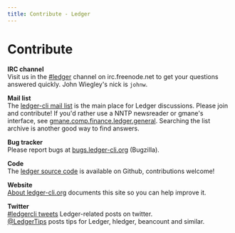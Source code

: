 ```yaml
---
title: Contribute - Ledger
---
```


# Contribute

**IRC channel**  
Visit us in the [\#ledger](http://webchat.freenode.net?randomnick=1&channels=%23ledger&uio=OT10cnVlde) channel on irc.freenode.net
to get your questions answered quickly. John Wiegley's nick is `johnw`.

**Mail list**  
The [ledger-cli mail list](http://list.ledger-cli.org/)
is the main place for Ledger discussions. Please join
and contribute!  If you'd rather use a NNTP newsreader or gmane's interface,
see [gmane.comp.finance.ledger.general](http://dir.gmane.org/gmane.comp.finance.ledger.general).
Searching the list archive is another good way to find answers.

**Bug tracker**  
Please report bugs at [bugs.ledger-cli.org](http://bugs.ledger-cli.org) (Bugzilla).

**Code**  
The [ledger source code](http://git.ledger-cli.org/) is available on Github, contributions welcome!

**Website**  
[About ledger-cli.org](about.html) documents this site so you can help improve it.

**Twitter**  
[#ledgercli tweets](https://twitter.com/search?q=%23ledgercli&src=typd&f=realtime) Ledger-related posts on twitter.  
[\@LedgerTips](https://twitter.com/ledgertips) posts tips for Ledger, hledger, beancount and similar.
